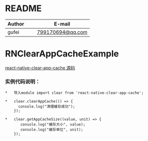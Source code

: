 # README
| Author        |     E-mail      |
| ------------- |:---------------:|
| gufei         | 799170694@qq.com|

# RNClearAppCacheExample
[react-native-clear-app-cache 源码](https://github.com/midas-gufei/react-native-clear-app-cache)

### 实例代码说明：
```
*   导入module import clear from 'react-native-clear-app-cache';

*   clear.clearAppCache(() => {
      console.log("清理缓存成功");
    });
    
*   clear.getAppCacheSize((value, unit) => {
       console.log("缓存大小", value);   
       console.log("缓存单位", unit); 
    });
```
